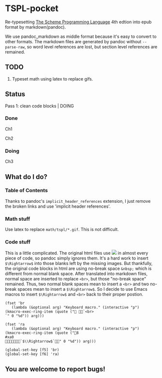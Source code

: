 TSPL-pocket
===========

Re-typesetting [The Scheme Programming Language](http://scheme.com/tspl4/)
4th edtion into epub format by markdown(pandoc).

We use pandoc_markdown as middle format because it's easy to convert to other
formats. The markdown files are generated by pandoc without `--parse-raw`, so
word level references are lost, but section level references are remained.

## TODO

1. Typeset math using latex to replace gifs.

## Status

Pass 1: clean code blocks | DOING

### Done

Ch1

Ch2

### Doing

Ch3

## What do I do?

### Table of Contents

Thanks to pandoc's `implicit_header_references` extension, I just remove the broken links and use 'implicit header references'.

### Math stuff

Use latex to replace `math/tspl/*.gif`. This is not difficult.

### Code stuff

This is a little complicated. The original html files use
![](http://scheme.com/tspl4/math/tspl/0.gif) in almost every piece of
code, so pandoc simply ignores them. It's a hard work to insert
```$\Rightarrow$``` into those blanks left by the missing images. But
thankfully, the original code blocks in html are using no-break space
`&nbsp;` which is different from normal blank space. After translated
into markdown files, normal space are inserted to replace `<br>`, but
those "no-break space" remained. Thus, two normal blank spaces mean to
insert a `<br>` and two no-break spaces mean to insert a
```$\Rightarrow$```. So I decide to use Emacs macros to insert
```$\Rightarrow$``` and `<br>` back to their proper postion.

~~~~
(fset 'br
   (lambda (&optional arg) "Keyboard macro." (interactive "p") (kmacro-exec-ring-item (quote (" `<br>`" 0 "%d")) arg)))

(fset 'ra
   (lambda (&optional arg) "Keyboard macro." (interactive "p") (kmacro-exec-ring-item (quote ("8#xa0 `$\\Rightarrow$`" 0 "%d")) arg)))

(global-set-key [f5] 'br)
(global-set-key [f6] 'ra)
~~~~

## You are welcome to report bugs!
